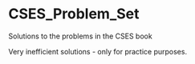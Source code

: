 # CSES_Problem_Set
Solutions to the problems in the CSES book


Very inefficient solutions - only for practice purposes.
